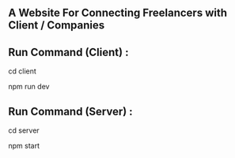 ## A Website For Connecting Freelancers with Client / Companies

## Run Command (Client) : 
cd client 

npm run dev

## Run Command (Server) :
cd server 

npm start
